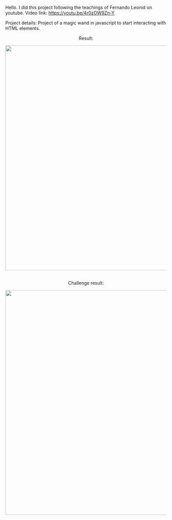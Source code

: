 Hello. I did this project following the teachings of Fernando Leonid on youtube. Video link: https://youtu.be/4r0zOW9Zn-Y

Project details: Project of a magic wand in javascript to start interacting with HTML elements.

<p align="center">Result:</p>

<div align="center">
<img src="https://user-images.githubusercontent.com/105602909/189457850-e4ce5a21-9b78-43cb-b3ef-05b875c9a74f.png" width="700px" />
</div>
</br>
<p align="center">Challenge result:</p>

<div align="center">
<img src="https://user-images.githubusercontent.com/105602909/189458144-d7f8746c-8271-4db0-ae76-a95c7d455d4b.png" width="700px" />
</div>
